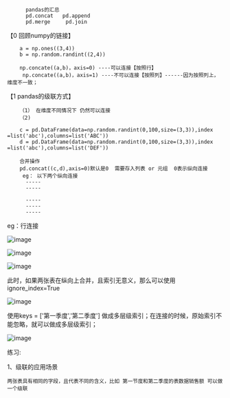           pandas的汇总
          pd.concat   pd.append
          pd.merge     pd.join


【0 回顾numpy的链接】

        a = np.ones((3,4))
        b = np.random.randint((2,4))
    
        np.concate((a,b)，axis=0) ----可以连接【按照行】
         np.concate((a,b)，axis=1) ----不可以连接【按照列】------因为按照列上，维度不一致；
        
        
【1 pandas的级联方式】

        （1） 在维度不同情况下 仍然可以连接
        （2)   

        c = pd.DataFrame(data=np.random.randint(0,100,size=(3,3)),index =list('abc'),columns=list('ABC'))
        d = pd.DataFrame(data=np.random.randint(0,100,size=(3,3)),index =list('abc'),columns=list('DEF'))

        合并操作
        pd.concat((c,d),axis=0)默认是0  需要存入列表 or 元组  0表示纵向连接
         eg： 以下两个纵向连接
          -----
          -----

          -----
          -----
          -----
    
eg：行连接

![image](https://user-images.githubusercontent.com/38878365/192210934-8a71d97a-a797-425a-9b2b-fcf476f4ca82.png)
    
 
 
![image](https://user-images.githubusercontent.com/38878365/192211372-39413a4d-fc5e-4dc2-b600-040e84bc90f0.png)
                                              
![image](https://user-images.githubusercontent.com/38878365/192211464-215f7c94-6682-4a22-8156-c41849e7d916.png)

此时，如果两张表在纵向上合并，且索引无意义，那么可以使用ignore_index=True

![image](https://user-images.githubusercontent.com/38878365/192211975-5ad31662-f0d5-4e46-9e9e-0588290893ce.png)


使用keys = ['第一季度','第二季度'] 做成多层级索引；在连接的时候，原始索引不能忽略，就可以做成多层级索引；

![image](https://user-images.githubusercontent.com/38878365/192212549-3e669bf2-bdbb-4fc6-941b-c0ef82e37b6a.png)



练习:

1、级联的应用场景
    
    两张表具有相同的字段，且代表不同的含义，比如 第一节度和第二季度的表数据销售额 可以做一个级联
    
    






  
  
